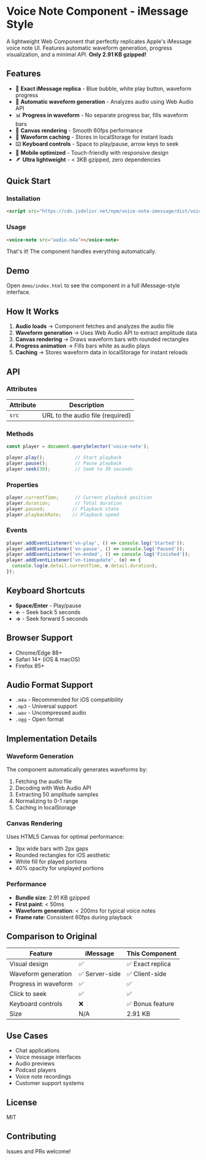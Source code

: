 # Voice Note Component - iMessage Style

A lightweight Web Component that perfectly replicates Apple's iMessage voice note UI. Features automatic waveform generation, progress visualization, and a minimal API. **Only 2.91 KB gzipped!**

## Features

- 🎯 **Exact iMessage replica** - Blue bubble, white play button, waveform progress
- 🎵 **Automatic waveform generation** - Analyzes audio using Web Audio API
- 📊 **Progress in waveform** - No separate progress bar, fills waveform bars
- 🎨 **Canvas rendering** - Smooth 60fps performance
- 💾 **Waveform caching** - Stores in localStorage for instant loads
- ⌨️ **Keyboard controls** - Space to play/pause, arrow keys to seek
- 📱 **Mobile optimized** - Touch-friendly with responsive design
- 🪶 **Ultra lightweight** - < 3KB gzipped, zero dependencies

## Quick Start

### Installation

```html
<script src="https://cdn.jsdelivr.net/npm/voice-note-imessage/dist/voice-note.min.js" defer></script>
```

### Usage

```html
<voice-note src="audio.m4a"></voice-note>
```

That's it! The component handles everything automatically.

## Demo

Open `demo/index.html` to see the component in a full iMessage-style interface.

## How It Works

1. **Audio loads** → Component fetches and analyzes the audio file
2. **Waveform generation** → Uses Web Audio API to extract amplitude data
3. **Canvas rendering** → Draws waveform bars with rounded rectangles
4. **Progress animation** → Fills bars white as audio plays
5. **Caching** → Stores waveform data in localStorage for instant reloads

## API

### Attributes

| Attribute | Description |
|-----------|-------------|
| `src` | URL to the audio file (required) |

### Methods

```javascript
const player = document.querySelector('voice-note');

player.play();           // Start playback
player.pause();          // Pause playback
player.seek(30);         // Seek to 30 seconds
```

### Properties

```javascript
player.currentTime;      // Current playback position
player.duration;         // Total duration
player.paused;          // Playback state
player.playbackRate;    // Playback speed
```

### Events

```javascript
player.addEventListener('vn-play', () => console.log('Started'));
player.addEventListener('vn-pause', () => console.log('Paused'));
player.addEventListener('vn-ended', () => console.log('Finished'));
player.addEventListener('vn-timeupdate', (e) => {
  console.log(e.detail.currentTime, e.detail.duration);
});
```

## Keyboard Shortcuts

- **Space/Enter** - Play/pause
- **←** - Seek back 5 seconds
- **→** - Seek forward 5 seconds

## Browser Support

- Chrome/Edge 88+
- Safari 14+ (iOS & macOS)
- Firefox 85+

## Audio Format Support

- `.m4a` - Recommended for iOS compatibility
- `.mp3` - Universal support
- `.wav` - Uncompressed audio
- `.ogg` - Open format

## Implementation Details

### Waveform Generation

The component automatically generates waveforms by:
1. Fetching the audio file
2. Decoding with Web Audio API
3. Extracting 50 amplitude samples
4. Normalizing to 0-1 range
5. Caching in localStorage

### Canvas Rendering

Uses HTML5 Canvas for optimal performance:
- 3px wide bars with 2px gaps
- Rounded rectangles for iOS aesthetic
- White fill for played portions
- 40% opacity for unplayed portions

### Performance

- **Bundle size**: 2.91 KB gzipped
- **First paint**: < 50ms
- **Waveform generation**: < 200ms for typical voice notes
- **Frame rate**: Consistent 60fps during playback

## Comparison to Original

| Feature | iMessage | This Component |
|---------|----------|----------------|
| Visual design | ✅ | ✅ Exact replica |
| Waveform generation | ✅ Server-side | ✅ Client-side |
| Progress in waveform | ✅ | ✅ |
| Click to seek | ✅ | ✅ |
| Keyboard controls | ❌ | ✅ Bonus feature |
| Size | N/A | 2.91 KB |

## Use Cases

- Chat applications
- Voice message interfaces
- Audio previews
- Podcast players
- Voice note recordings
- Customer support systems

## License

MIT

## Contributing

Issues and PRs welcome!